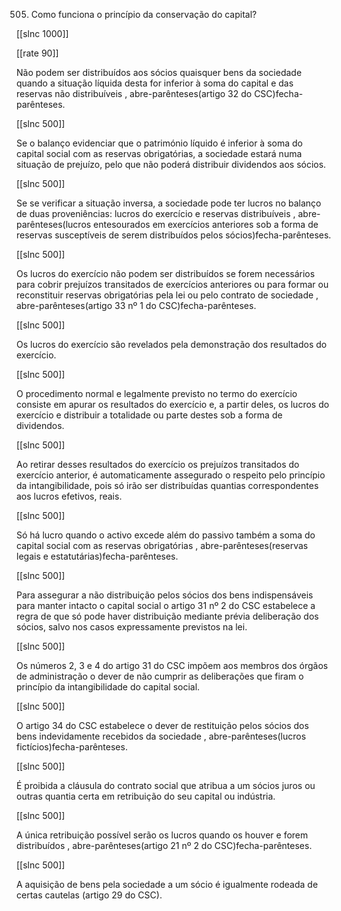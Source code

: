 505.  Como  funciona o princípio  da conservação do capital?

[[slnc 1000]]

[[rate 90]]

Não  podem  ser  distribuídos  aos  sócios  quaisquer  bens  da  sociedade  quando  a situação líquida  desta for inferior  à soma do capital  e das reservas não distribuíveis , abre-parênteses(artigo 32  do CSC)fecha-parênteses.

[[slnc 500]]

Se o balanço  evidenciar  que  o património  líquido  é inferior  à soma do capital  social com  as  reservas  obrigatórias,  a sociedade  estará  numa  situação  de  prejuízo,  pelo que  não  poderá  distribuir  dividendos  aos  sócios.

[[slnc 500]]

Se  se  verificar  a  situação  inversa, a sociedade  pode  ter  lucros  no  balanço  de  duas  proveniências:  lucros  do  exercício  e reservas distribuíveis  , abre-parênteses(lucros  entesourados  em  exercícios  anteriores  sob  a  forma  de  reservas susceptíveis de serem  distribuídos  pelos  sócios)fecha-parênteses.

[[slnc 500]]

Os lucros  do exercício  não podem  ser distribuídos  se forem  necessários  para cobrir  prejuízos transitados de exercícios anteriores  ou para  formar  ou  reconstituir reservas  obrigatórias  pela lei  ou pelo  contrato de sociedade , abre-parênteses(artigo 33 nº 1 do CSC)fecha-parênteses.

[[slnc 500]]

Os  lucros  do  exercício  são  revelados  pela  demonstração  dos  resultados  do  exercício.

[[slnc 500]]

O procedimento  normal  e  legalmente  previsto  no  termo  do  exercício  consiste  em  apurar  os resultados  do  exercício  e,  a  partir  deles,  os  lucros  do  exercício  e  distribuir  a  totalidade  ou parte destes sob a forma  de dividendos.

[[slnc 500]]

Ao retirar  desses resultados do exercício os prejuízos transitados do exercício  anterior,  é automaticamente  assegurado  o respeito  pelo  princípio  da intangibilidade,  pois  só  irão  ser  distribuídas  quantias  correspondentes  aos  lucros  efetivos, reais.

[[slnc 500]]

Só há lucro  quando  o activo excede além do passivo também a soma do capital social  com as reservas obrigatórias  , abre-parênteses(reservas legais  e estatutárias)fecha-parênteses.

[[slnc 500]]

Para assegurar  a não  distribuição  pelos  sócios dos bens indispensáveis  para manter  intacto o capital  social  o  artigo  31  nº  2  do  CSC  estabelece  a  regra  de  que  só  pode  haver distribuição  mediante prévia deliberação  dos sócios, salvo nos casos expressamente previstos na lei.

[[slnc 500]]

Os números 2, 3 e 4 do artigo 31  do CSC impõem  aos membros  dos órgãos  de administração  o dever de não cumprir  as deliberações  que firam  o princípio  da intangibilidade do capital social.

[[slnc 500]]

O  artigo  34  do  CSC  estabelece o dever  de restituição  pelos  sócios  dos bens  indevidamente recebidos  da sociedade , abre-parênteses(lucros fictícios)fecha-parênteses.

[[slnc 500]]

É proibida  a cláusula do contrato social que atribua  a um  sócios juros  ou outras quantia certa em retribuição  do seu capital ou indústria.

[[slnc 500]]

A única retribuição  possível  serão os lucros quando os houver  e forem  distribuídos  , abre-parênteses(artigo 21 nº  2 do CSC)fecha-parênteses.

[[slnc 500]]

A aquisição de bens pela sociedade a um  sócio é igualmente  rodeada  de certas cautelas (artigo 29  do CSC).
